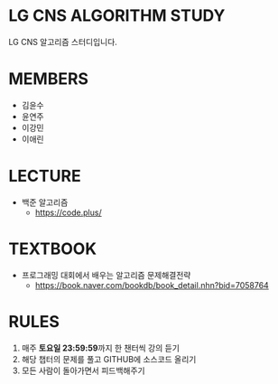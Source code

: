 LG CNS ALGORITHM STUDY
======================
LG CNS 알고리즘 스터디입니다.

# MEMBERS
* 김윤수
* 윤연주
* 이강민
* 이애린

# LECTURE
- 백준 알고리즘 
  + https://code.plus/

# TEXTBOOK
- 프로그래밍 대회에서 배우는 알고리즘 문제해결전략
  + https://book.naver.com/bookdb/book_detail.nhn?bid=7058764

# RULES
1. 매주 **토요일 23:59:59**까지 한 챈터씩 강의 듣기
2. 해당 챕터의 문제를 풀고 GITHUB에 소스코드 올리기
3. 모든 사람이 돌아가면서 피드백해주기
